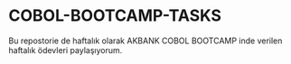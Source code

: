 # COBOL-BOOTCAMP-TASKS
Bu repostorie de haftalık olarak AKBANK COBOL BOOTCAMP inde verilen haftalık ödevleri paylaşıyorum. 
